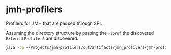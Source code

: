 jmh-profilers
=============

Profilers for JMH that are passed through SPI.

Assuming the directory structure by passing the ```-lprof``` the discovered ```ExternalProfiler```s are discovered.


```Bash
java -cp ~/Projects/jmh-profilers/out/artifacts/jmh_profilers/jmh-profilers.jar -jar build/java/microbenchmarks.jar -lprof```

